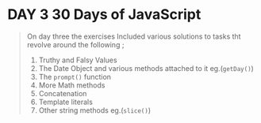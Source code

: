 # DAY 3 30 Days of JavaScript

> On day three the exercises Included various solutions to tasks
> tht revolve around the following ;
>
>1. Truthy and Falsy Values
>2. The Date Object and various methods attached to it eg.(`getDay()`)
>3. The `prompt()` function
>4. More Math methods
>5. Concatenation
>6. Template literals
>7. Other string methods eg.(`slice()`)
